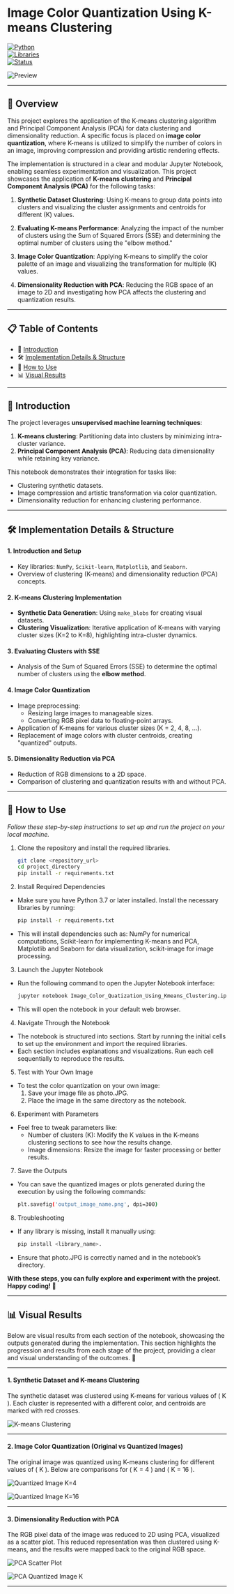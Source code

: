 # **Image Color Quantization Using K-means Clustering**

[![Python](https://img.shields.io/badge/Python-3.7+-blue.svg)](https://www.python.org/)  
[![Libraries](https://img.shields.io/badge/Libraries-Scikit--learn%2C%20Matplotlib%2C%20Seaborn%2C%20Numpy-green)](https://scikit-learn.org/)  
[![Status](https://img.shields.io/badge/Status-Complete-brightgreen)](#)

![Preview](https://github.com/alfonsomayoral/ImageColorQuantization_PythonProject/blob/main/assets/Section3.1.png)

---

## **📖 Overview**
This project explores the application of the K-means clustering algorithm and Principal Component Analysis (PCA) for data clustering and dimensionality reduction. A specific focus is placed on **image color quantization**, where K-means is utilized to simplify the number of colors in an image, improving compression and providing artistic rendering effects.

The implementation is structured in a clear and modular Jupyter Notebook, enabling seamless experimentation and visualization. This project showcases the application of **K-means clustering** and **Principal Component Analysis (PCA)** for the following tasks:

1. **Synthetic Dataset Clustering**: Using K-means to group data points into clusters and visualizing the cluster assignments and centroids for different \(K\) values.

2. **Evaluating K-means Performance**: Analyzing the impact of the number of clusters using the Sum of Squared Errors (SSE) and determining the optimal number of clusters using the "elbow method."

3. **Image Color Quantization**: Applying K-means to simplify the color palette of an image and visualizing the transformation for multiple \(K\) values.

4. **Dimensionality Reduction with PCA**: Reducing the RGB space of an image to 2D and investigating how PCA affects the clustering and quantization results.

---

## **📋 Table of Contents**
- 🚀 [Introduction](#-introduction)
- 🛠  [Implementation Details & Structure](#-implementation-details--structure)
- 📌 [How to Use](#-how-to-use)
- 📊 [Visual Results](#-visual-results)

---

## 🚀 **Introduction**
The project leverages **unsupervised machine learning techniques**:
1. **K-means clustering**: Partitioning data into clusters by minimizing intra-cluster variance.
2. **Principal Component Analysis (PCA)**: Reducing data dimensionality while retaining key variance.

This notebook demonstrates their integration for tasks like:
- Clustering synthetic datasets.
- Image compression and artistic transformation via color quantization.
- Dimensionality reduction for enhancing clustering performance.

---

## 🛠 **Implementation Details & Structure**
#### 1. **Introduction and Setup**
   - Key libraries: `NumPy`, `Scikit-learn`, `Matplotlib`, and `Seaborn`.
   - Overview of clustering (K-means) and dimensionality reduction (PCA) concepts.

#### 2. **K-means Clustering Implementation**
   - **Synthetic Data Generation**: Using `make_blobs` for creating visual datasets.
   - **Clustering Visualization**: Iterative application of K-means with varying cluster sizes (K=2 to K=8), highlighting intra-cluster dynamics.

#### 3. **Evaluating Clusters with SSE**
   - Analysis of the Sum of Squared Errors (SSE) to determine the optimal number of clusters using the **elbow method**.

#### 4. **Image Color Quantization**
   - Image preprocessing:
     - Resizing large images to manageable sizes.
     - Converting RGB pixel data to floating-point arrays.
   - Application of K-means for various cluster sizes (K = 2, 4, 8, ...).
   - Replacement of image colors with cluster centroids, creating "quantized" outputs.

#### 5. **Dimensionality Reduction via PCA**
   - Reduction of RGB dimensions to a 2D space.
   - Comparison of clustering and quantization results with and without PCA.

---

## 📌 **How to Use**

_Follow these step-by-step instructions to set up and run the project on your local machine._

1. Clone the repository and install the required libraries.
   ```bash
   git clone <repository_url>
   cd project_directory
   pip install -r requirements.txt

2. Install Required Dependencies
- Make sure you have Python 3.7 or later installed. Install the necessary libraries by running:
   ```bash
   pip install -r requirements.txt
- This will install dependencies such as: NumPy for numerical computations, Scikit-learn for implementing K-means and PCA, Matplotlib and Seaborn for data visualization, scikit-image for image processing.

3. Launch the Jupyter Notebook
- Run the following command to open the Jupyter Notebook interface:
   ```bash
   jupyter notebook Image_Color_Quatization_Using_Kmeans_Clustering.ipynb
- This will open the notebook in your default web browser.

4. Navigate Through the Notebook
- The notebook is structured into sections. Start by running the initial cells to set up the environment and import the required libraries.
- Each section includes explanations and visualizations. Run each cell sequentially to reproduce the results.

5. Test with Your Own Image
- To test the color quantization on your own image:
   1. Save your image file as photo.JPG.
   2. Place the image in the same directory as the notebook.
 
6. Experiment with Parameters
- Feel free to tweak parameters like:
   - Number of clusters (K): Modify the K values in the K-means clustering sections to see how the results change.
   - Image dimensions: Resize the image for faster processing or better results.
 
7.  Save the Outputs
- You can save the quantized images or plots generated during the execution by using the following commands:
   ```bash
   plt.savefig('output_image_name.png', dpi=300)

8. Troubleshooting
- If any library is missing, install it manually using:
   ```bash
   pip install <library_name>.
- Ensure that photo.JPG is correctly named and in the notebook’s directory.

**With these steps, you can fully explore and experiment with the project. Happy coding! 🚀**

---

## 📊 **Visual Results**

Below are visual results from each section of the notebook, showcasing the outputs generated during the implementation. This section highlights the progression and results from each stage of the project, providing a clear and visual understanding of the outcomes. 🎨

---

#### **1. Synthetic Dataset and K-means Clustering**
The synthetic dataset was clustered using K-means for various values of \( K \). Each cluster is represented with a different color, and centroids are marked with red crosses.

![K-means Clustering](https://github.com/alfonsomayoral/ImageColorQuantization_PythonProject/blob/main/assets/Section1.png)

---

#### **2. Image Color Quantization (Original vs Quantized Images)**
The original image was quantized using K-means clustering for different values of \( K \). Below are comparisons for \( K = 4 \) and \( K = 16 \).

![Quantized Image K=4](https://github.com/alfonsomayoral/ImageColorQuantization_PythonProject/blob/main/assets/Section3.1.png)

![Quantized Image K=16](https://github.com/alfonsomayoral/ImageColorQuantization_PythonProject/blob/main/assets/Section3.2.png)

---

#### **3. Dimensionality Reduction with PCA**
The RGB pixel data of the image was reduced to 2D using PCA, visualized as a scatter plot. This reduced representation was then clustered using K-means, and the results were mapped back to the original RGB space.

![PCA Scatter Plot](https://github.com/alfonsomayoral/ImageColorQuantization_PythonProject/blob/main/assets/Section4.1.png)

![PCA Quantized Image K](https://github.com/alfonsomayoral/ImageColorQuantization_PythonProject/blob/main/assets/Section4.2.png)

---


